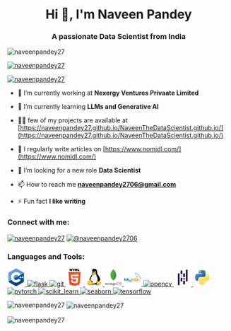 <h1 align="center">Hi 👋, I'm Naveen Pandey</h1>
<h3 align="center">A passionate Data Scientist from India</h3>

<p align="left"> <img src="https://komarev.com/ghpvc/?username=naveenpandey27&label=Profile%20views&color=0e75b6&style=flat" alt="naveenpandey27" /> </p>

<p align="left"> <a href="https://github.com/ryo-ma/github-profile-trophy"><img src="https://github-profile-trophy.vercel.app/?username=naveenpandey27" alt="naveenpandey27" /></a> </p>

<p align="left"> <a href="https://twitter.com/naveenpandey27" target="blank"><img src="https://img.shields.io/twitter/follow/naveenpandey27?logo=twitter&style=for-the-badge" alt="naveenpandey27" /></a> </p>

- 🔭 I’m currently working at **Nexergy Ventures Privaate Limited**

- 🌱 I’m currently learning **LLMs and Generative AI**

- 👨‍💻 few of my projects are available at [https://naveenpandey27.github.io/NaveenTheDataScientist.github.io/](https://naveenpandey27.github.io/NaveenTheDataScientist.github.io/)

- 📝 I regularly write articles on [https://www.nomidl.com/](https://www.nomidl.com/)

- 🤝 I’m looking for a new role **Data Scientist**

- 📫 How to reach me **naveenpandey2706@gmail.com**

- ⚡ Fun fact **I like writing**

<h3 align="left">Connect with me:</h3>
<p align="left">
<a href="https://twitter.com/naveenpandey27" target="blank"><img align="center" src="https://raw.githubusercontent.com/rahuldkjain/github-profile-readme-generator/master/src/images/icons/Social/twitter.svg" alt="naveenpandey27" height="30" width="40" /></a>
<a href="https://medium.com/@naveenpandey2706" target="blank"><img align="center" src="https://raw.githubusercontent.com/rahuldkjain/github-profile-readme-generator/master/src/images/icons/Social/medium.svg" alt="@naveenpandey2706" height="30" width="40" /></a>
</p>

<h3 align="left">Languages and Tools:</h3>
<p align="left"> <a href="https://www.w3schools.com/cpp/" target="_blank" rel="noreferrer"> <img src="https://raw.githubusercontent.com/devicons/devicon/master/icons/cplusplus/cplusplus-original.svg" alt="cplusplus" width="40" height="40"/> </a> <a href="https://flask.palletsprojects.com/" target="_blank" rel="noreferrer"> <img src="https://www.vectorlogo.zone/logos/pocoo_flask/pocoo_flask-icon.svg" alt="flask" width="40" height="40"/> </a> <a href="https://git-scm.com/" target="_blank" rel="noreferrer"> <img src="https://www.vectorlogo.zone/logos/git-scm/git-scm-icon.svg" alt="git" width="40" height="40"/> </a> <a href="https://www.w3.org/html/" target="_blank" rel="noreferrer"> <img src="https://raw.githubusercontent.com/devicons/devicon/master/icons/html5/html5-original-wordmark.svg" alt="html5" width="40" height="40"/> </a> <a href="https://www.linux.org/" target="_blank" rel="noreferrer"> <img src="https://raw.githubusercontent.com/devicons/devicon/master/icons/linux/linux-original.svg" alt="linux" width="40" height="40"/> </a> <a href="https://www.mongodb.com/" target="_blank" rel="noreferrer"> <img src="https://raw.githubusercontent.com/devicons/devicon/master/icons/mongodb/mongodb-original-wordmark.svg" alt="mongodb" width="40" height="40"/> </a> <a href="https://www.mysql.com/" target="_blank" rel="noreferrer"> <img src="https://raw.githubusercontent.com/devicons/devicon/master/icons/mysql/mysql-original-wordmark.svg" alt="mysql" width="40" height="40"/> </a> <a href="https://opencv.org/" target="_blank" rel="noreferrer"> <img src="https://www.vectorlogo.zone/logos/opencv/opencv-icon.svg" alt="opencv" width="40" height="40"/> </a> <a href="https://pandas.pydata.org/" target="_blank" rel="noreferrer"> <img src="https://raw.githubusercontent.com/devicons/devicon/2ae2a900d2f041da66e950e4d48052658d850630/icons/pandas/pandas-original.svg" alt="pandas" width="40" height="40"/> </a> <a href="https://www.python.org" target="_blank" rel="noreferrer"> <img src="https://raw.githubusercontent.com/devicons/devicon/master/icons/python/python-original.svg" alt="python" width="40" height="40"/> </a> <a href="https://pytorch.org/" target="_blank" rel="noreferrer"> <img src="https://www.vectorlogo.zone/logos/pytorch/pytorch-icon.svg" alt="pytorch" width="40" height="40"/> </a> <a href="https://scikit-learn.org/" target="_blank" rel="noreferrer"> <img src="https://upload.wikimedia.org/wikipedia/commons/0/05/Scikit_learn_logo_small.svg" alt="scikit_learn" width="40" height="40"/> </a> <a href="https://seaborn.pydata.org/" target="_blank" rel="noreferrer"> <img src="https://seaborn.pydata.org/_images/logo-mark-lightbg.svg" alt="seaborn" width="40" height="40"/> </a> <a href="https://www.tensorflow.org" target="_blank" rel="noreferrer"> <img src="https://www.vectorlogo.zone/logos/tensorflow/tensorflow-icon.svg" alt="tensorflow" width="40" height="40"/> </a> </p>

<p><img align="left" src="https://github-readme-stats.vercel.app/api/top-langs?username=naveenpandey27&show_icons=true&locale=en&layout=compact" alt="naveenpandey27" /></p>

<p>&nbsp;<img align="center" src="https://github-readme-stats.vercel.app/api?username=naveenpandey27&show_icons=true&locale=en" alt="naveenpandey27" /></p>

<p><img align="center" src="https://github-readme-streak-stats.herokuapp.com/?user=naveenpandey27&" alt="naveenpandey27" /></p>
